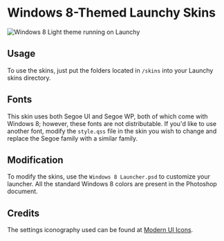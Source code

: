 Windows 8-Themed Launchy Skins==============================![Windows 8 Light theme running on Launchy](https://raw.github.com/zachwlewis/launchy-w8/master/examples/windows8-light-blue.png)Usage-----To use the skins, just put the folders located in `/skins` into your Launchy skins directory.Fonts-----This skin uses both Segoe UI and Segoe WP, both of which come with Windows 8; however, these fonts are not distributable. If you'd like to use another font, modify the `style.qss` file in the skin you wish to change and replace the Segoe family with a similar family.Modification------------To modify the skins, use the `Windows 8 Launcher.psd` to customize your launcher. All the standard Windows 8 colors are present in the Photoshop document.Credits-------The settings iconography used can be found at [Modern UI Icons](http://modernuiicons.com/).